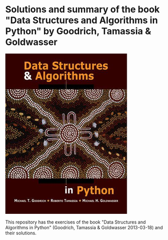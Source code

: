 # Solutions and summary of the book "Data Structures and Algorithms in Python" by Goodrich, Tamassia & Goldwasser

![Cover of the book](https://github.com/jjsanmartino03/Data-Structures-and-Algorithms-in-Python-solved-exercises/blob/master/Attachments/book.jpg)

This repository has the exercises of the book "Data Structures and Algorithms in Python" (Goodrich, Tamassia & Goldwasser 2013-03-18) and their solutions.
